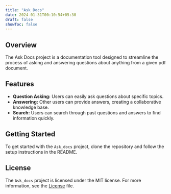 ```yaml
---
title: "Ask Docs"
date: 2024-01-31T00:10:54+05:30
draft: false
showToc: false
---
```


## Overview

The Ask Docs project is a documentation tool designed to streamline the process of asking and answering questions about anything from a given pdf document.

## Features

- **Question Asking:** Users can easily ask questions about specific topics.
- **Answering:** Other users can provide answers, creating a collaborative knowledge base.
- **Search:** Users can search through past questions and answers to find information quickly.

## Getting Started

To get started with the `Ask_docs` project, clone the repository and follow the setup instructions in the README.

## License

The `Ask_docs` project is licensed under the MIT license. For more information, see the [License](./LICENSE.md) file.
